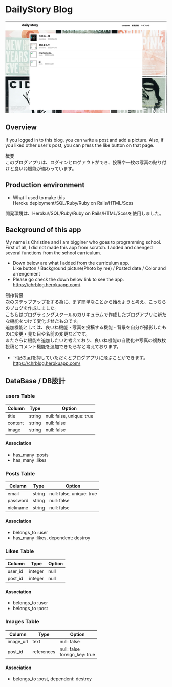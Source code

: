 # DailyStory Blog<br>
![FrontPageImage](https://github.com/rosebychristine/CHR_blog/blob/master/da8138a5a0394eafd91ceb9f066c0755.png)<br>


## Overview<br>
If you logged in to this blog, you can write a post and add a picture. Also, if you liked other user's post, you can press the like button on that page.<br>

概要<br>
このブログアプリは、ログインとログアウトができ、投稿や一枚の写真の貼り付けと良いね機能が備わっています。<br>


## Production environment<br>
* What I used to make this  
Heroku deployment/SQL/Ruby/Ruby on Rails/HTML/Scss<br>

開発環境は、Heroku//SQL/Ruby/Ruby on Rails/HTML/Scssを使用しました。

## Background of this app<br>
My name is Christine and I am bigginer who goes to programming school.  
First of all, I did not made this app from scratch.
I added and chenged several functions from the school carriculum.<br>


* Down below are what I added from the curriculum app.  
 Like button / Background picture(Photo by me) / Posted date / Color and arrengement<br>
* Please go check the down below link to see the app.<br>
 https://chrblog.herokuapp.com/ <br>

制作背景<br>
次のステップアップをする為に、まず簡単なことから始めようと考え、こっちらのブログを作成しました。<br>
こちらはプログラミングスクールのカリキュラムで作成したブログアプリに新たな機能をつけて変化させたものです。<br> 
追加機能としては、良いね機能・写真を投稿する機能・背景を自分が撮影したものに変更・見た目や名前の変更などです。<br>
またさらに機能を追加したいと考えており、良いね機能の自動化や写真の複数枚投稿とコメント機能を追加できたらなと考えております。<br>

* 下記の[url](https://chrblog.herokuapp.com/)を押していただくとブログアプリに飛ぶことができます。<br>
https://chrblog.herokuapp.com/

## DataBase / DB設計 <br>

### users Table
|Column|Type|Option|
|------|----|-------|
|title|string|null: false, unique: true|
|content|string|null: false|
|image|string|null: false|  

#### Association  
- has_many :posts  
- has_many :likes

### Posts Table
|Column|Type|Option|
|------|----|-------|
|email|string|null: false, unique: true|
|password|string|null: false|
|nickname|string|null: false|

#### Association  
- belongs_to :user
- has_many  :likes, dependent: destroy


### Likes Table
|Column|Type|Option|
|------|----|-------|
|user_id|integer|null|
|post_id|integer|null|

#### Association  
- belongs_to :user
- belongs_to :post

### Images Table
|Column|Type|Option|
|------|----|-------|
|image_url|text|null: false|
|post_id|references|null: false <br> foreign_key: true|

#### Association  
- belongs_to :post, dependent: destroy 

